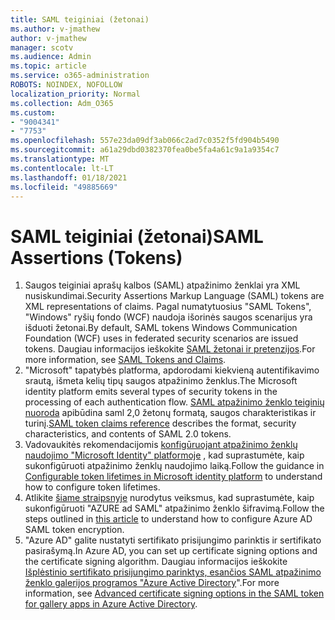 ```yaml
---
title: SAML teiginiai (žetonai)
ms.author: v-jmathew
author: v-jmathew
manager: scotv
ms.audience: Admin
ms.topic: article
ms.service: o365-administration
ROBOTS: NOINDEX, NOFOLLOW
localization_priority: Normal
ms.collection: Adm_O365
ms.custom:
- "9004341"
- "7753"
ms.openlocfilehash: 557e23da09df3ab066c2ad7c0352f5fd904b5490
ms.sourcegitcommit: a61a29dbd0382370fea0be5fa4a61c9a1a9354c7
ms.translationtype: MT
ms.contentlocale: lt-LT
ms.lasthandoff: 01/18/2021
ms.locfileid: "49885669"
---
```

# <a name="saml-assertions-tokens"></a><span data-ttu-id="f0739-102">SAML teiginiai (žetonai)</span><span class="sxs-lookup"><span data-stu-id="f0739-102">SAML Assertions (Tokens)</span></span>

1. <span data-ttu-id="f0739-103">Saugos teiginiai aprašų kalbos (SAML) atpažinimo ženklai yra XML nusiskundimai.</span><span class="sxs-lookup"><span data-stu-id="f0739-103">Security Assertions Markup Language (SAML) tokens are XML representations of claims.</span></span> <span data-ttu-id="f0739-104">Pagal numatytuosius "SAML Tokens", "Windows" ryšių fondo (WCF) naudoja išorinės saugos scenarijus yra išduoti žetonai.</span><span class="sxs-lookup"><span data-stu-id="f0739-104">By default, SAML tokens Windows Communication Foundation (WCF) uses in federated security scenarios are issued tokens.</span></span> <span data-ttu-id="f0739-105">Daugiau informacijos ieškokite [SAML žetonai ir pretenzijos](https://docs.microsoft.com/dotnet/framework/wcf/feature-details/saml-tokens-and-claims).</span><span class="sxs-lookup"><span data-stu-id="f0739-105">For more information, see [SAML Tokens and Claims](https://docs.microsoft.com/dotnet/framework/wcf/feature-details/saml-tokens-and-claims).</span></span>
2. <span data-ttu-id="f0739-106">"Microsoft" tapatybės platforma, apdorodami kiekvieną autentifikavimo srautą, išmeta kelių tipų saugos atpažinimo ženklus.</span><span class="sxs-lookup"><span data-stu-id="f0739-106">The Microsoft identity platform emits several types of security tokens in the processing of each authentication flow.</span></span> <span data-ttu-id="f0739-107">[SAML atpažinimo ženklo teiginių nuoroda](https://docs.microsoft.com/azure/active-directory/develop/reference-saml-tokens) apibūdina saml 2,0 žetonų formatą, saugos charakteristikas ir turinį.</span><span class="sxs-lookup"><span data-stu-id="f0739-107">[SAML token claims reference](https://docs.microsoft.com/azure/active-directory/develop/reference-saml-tokens) describes the format, security characteristics, and contents of SAML 2.0 tokens.</span></span>
3. <span data-ttu-id="f0739-108">Vadovaukitės rekomendacijomis [konfigūruojant atpažinimo ženklų naudojimo "Microsoft Identity" platformoje](https://docs.microsoft.com/azure/active-directory/develop/active-directory-configurable-token-lifetimes) , kad suprastumėte, kaip sukonfigūruoti atpažinimo ženklų naudojimo laiką.</span><span class="sxs-lookup"><span data-stu-id="f0739-108">Follow the guidance in [Configurable token lifetimes in Microsoft identity platform](https://docs.microsoft.com/azure/active-directory/develop/active-directory-configurable-token-lifetimes) to understand how to configure token lifetimes.</span></span>
4. <span data-ttu-id="f0739-109">Atlikite [šiame straipsnyje](https://docs.microsoft.com/azure/active-directory/manage-apps/howto-saml-token-encryption) nurodytus veiksmus, kad suprastumėte, kaip sukonfigūruoti "AZURE ad SAML" atpažinimo ženklo šifravimą.</span><span class="sxs-lookup"><span data-stu-id="f0739-109">Follow the steps outlined in [this article](https://docs.microsoft.com/azure/active-directory/manage-apps/howto-saml-token-encryption) to understand how to configure Azure AD SAML token encryption.</span></span>
5. <span data-ttu-id="f0739-110">"Azure AD" galite nustatyti sertifikato prisijungimo parinktis ir sertifikato pasirašymą.</span><span class="sxs-lookup"><span data-stu-id="f0739-110">In Azure AD, you can set up certificate signing options and the certificate signing algorithm.</span></span> <span data-ttu-id="f0739-111">Daugiau informacijos ieškokite [Išplėstinio sertifikato prisijungimo parinktys, esančios SAML atpažinimo ženklo galerijos programos "Azure Active Directory](https://docs.microsoft.com/azure/active-directory/manage-apps/certificate-signing-options)".</span><span class="sxs-lookup"><span data-stu-id="f0739-111">For more information, see [Advanced certificate signing options in the SAML token for gallery apps in Azure Active Directory](https://docs.microsoft.com/azure/active-directory/manage-apps/certificate-signing-options).</span></span>
